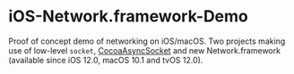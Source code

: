 # iOS-Network.framework-Demo

Proof of concept demo of networking on iOS/macOS. Two projects making use of low-level `socket`, [CocoaAsyncSocket](https://github.com/robbiehanson/CocoaAsyncSocket) and new Network.framework (available since iOS 12.0, macOS 10.1 and tvOS 12.0).
